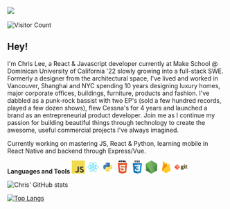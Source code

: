<img src="./images/github-header2.png"></img>

![Visitor Count](https://profile-counter.glitch.me/chrismlee26/count.svg)

## Hey!

I'm Chris Lee, a React & Javascript developer currently at Make School @ Dominican University of California '22 slowly growing into a full-stack SWE. Formerly a designer from the architectural space, I've lived and worked in Vancouver, Shanghai and NYC spending 10 years designing luxury homes, major corporate offices, buildings, furniture, products and fashion. I've dabbled as a punk-rock bassist with two EP's (sold a few hundred records, played a few dozen shows), flew Cessna's for 4 years and launched a brand as an entrepreneurial product developer. Join me as I continue my passion for building beautiful things through technology to create the awesome, useful commercial projects I've always imagined.

Currently working on mastering JS, React & Python, learning mobile in React Native and backend through Express/Vue.

**Languages and Tools**
<code><img height="30" src="https://raw.githubusercontent.com/github/explore/80688e429a7d4ef2fca1e82350fe8e3517d3494d/topics/javascript/javascript.png"></code>
<code><img height="30" src="https://raw.githubusercontent.com/github/explore/80688e429a7d4ef2fca1e82350fe8e3517d3494d/topics/react/react.png"></code>
<code><img height="30" src="https://raw.githubusercontent.com/github/explore/80688e429a7d4ef2fca1e82350fe8e3517d3494d/topics/python/python.png"></code>
<code><img height="30" src="https://raw.githubusercontent.com/github/explore/80688e429a7d4ef2fca1e82350fe8e3517d3494d/topics/html/html.png"></code>
<code><img height="30" src="https://raw.githubusercontent.com/github/explore/80688e429a7d4ef2fca1e82350fe8e3517d3494d/topics/css/css.png"></code>
<code><img height="30" src="https://raw.githubusercontent.com/github/explore/80688e429a7d4ef2fca1e82350fe8e3517d3494d/topics/nodejs/nodejs.png"></code>
<code><img height="30" src="https://raw.githubusercontent.com/github/explore/80688e429a7d4ef2fca1e82350fe8e3517d3494d/topics/firebase/firebase.png"></code>
<code><img height="30" src="https://raw.githubusercontent.com/github/explore/80688e429a7d4ef2fca1e82350fe8e3517d3494d/topics/git/git.png"></code>

![Chris' GitHub stats](https://github-readme-stats.vercel.app/api?username=chrismlee26&theme=dark&show_icons=true)

[![Top Langs](https://github-readme-stats.vercel.app/api/top-langs/?username=chrismlee26&layout=compact)](https://github.com/anuraghazra/github-readme-stats)
